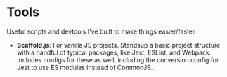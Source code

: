 # Tools
Useful scripts and devtools I've built to make things easier/faster. 

* **Scaffold.js**: For vanilla JS projects. Standsup a basic project structure with a handful of typical packages, like Jest, ESLint, and Webpack. Includes configs for these as well, including the conversion config for Jest to use ES modules instead of CommonJS. 
